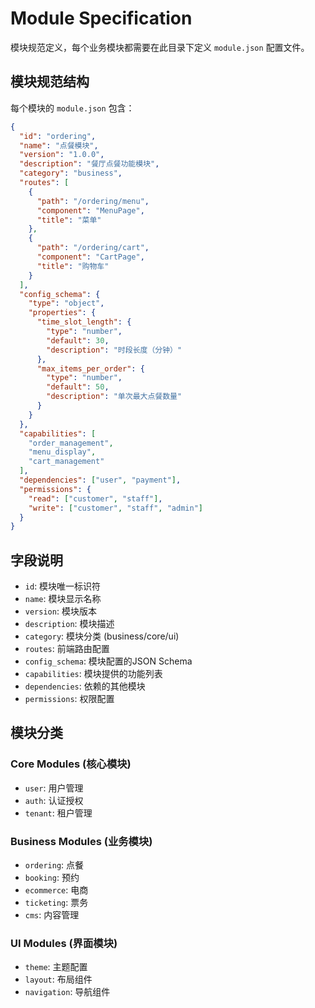 # Module Specification

模块规范定义，每个业务模块都需要在此目录下定义 `module.json` 配置文件。

## 模块规范结构

每个模块的 `module.json` 包含：

```json
{
  "id": "ordering",
  "name": "点餐模块",
  "version": "1.0.0",
  "description": "餐厅点餐功能模块",
  "category": "business",
  "routes": [
    {
      "path": "/ordering/menu",
      "component": "MenuPage",
      "title": "菜单"
    },
    {
      "path": "/ordering/cart",
      "component": "CartPage", 
      "title": "购物车"
    }
  ],
  "config_schema": {
    "type": "object",
    "properties": {
      "time_slot_length": {
        "type": "number",
        "default": 30,
        "description": "时段长度（分钟）"
      },
      "max_items_per_order": {
        "type": "number",
        "default": 50,
        "description": "单次最大点餐数量"
      }
    }
  },
  "capabilities": [
    "order_management",
    "menu_display",
    "cart_management"
  ],
  "dependencies": ["user", "payment"],
  "permissions": {
    "read": ["customer", "staff"],
    "write": ["customer", "staff", "admin"]
  }
}
```

## 字段说明

- `id`: 模块唯一标识符
- `name`: 模块显示名称
- `version`: 模块版本
- `description`: 模块描述
- `category`: 模块分类 (business/core/ui)
- `routes`: 前端路由配置
- `config_schema`: 模块配置的JSON Schema
- `capabilities`: 模块提供的功能列表
- `dependencies`: 依赖的其他模块
- `permissions`: 权限配置

## 模块分类

### Core Modules (核心模块)
- `user`: 用户管理
- `auth`: 认证授权
- `tenant`: 租户管理

### Business Modules (业务模块)
- `ordering`: 点餐
- `booking`: 预约
- `ecommerce`: 电商
- `ticketing`: 票务
- `cms`: 内容管理

### UI Modules (界面模块)
- `theme`: 主题配置
- `layout`: 布局组件
- `navigation`: 导航组件
